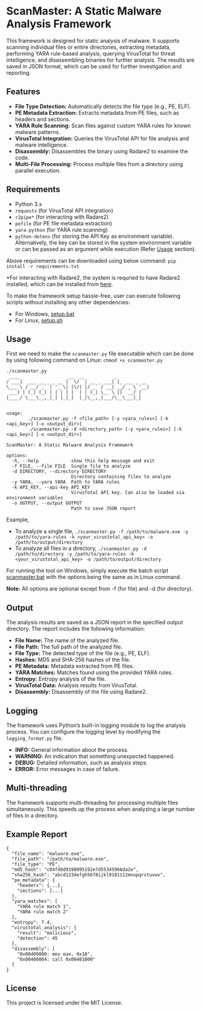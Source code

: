 # ScanMaster: A Static Malware Analysis Framework

This framework is designed for static analysis of malware. It supports scanning individual files or entire directories, extracting metadata, performing YARA rule-based analysis, querying VirusTotal for threat intelligence, and disassembling binaries for further analysis. The results are saved in JSON format, which can be used for further investigation and reporting.

## Features

- **File Type Detection:** Automatically detects the file type (e.g., PE, ELF).
- **PE Metadata Extraction:** Extracts metadata from PE files, such as headers and sections.
- **YARA Rule Scanning:** Scan files against custom YARA rules for known malware patterns.
- **VirusTotal Integration:** Queries the VirusTotal API for file analysis and malware intelligence.
- **Disassembly:** Disassembles the binary using Radare2 to examine the code.
- **Multi-File Processing:** Process multiple files from a directory using parallel execution.

## Requirements

- Python 3.x
- `requests` (for VirusTotal API integration)
- `r2pipe*` (for interacting with Radare2)
- `pefile` (for PE file metadata extraction)
- `yara-python` (for YARA rule scanning)
- `python-dotenv` (for storing the API Key as environment variable). Alternatively, the key can be stored in the system environment variable or can be passed as an argument while execution (Refer [Usage](#Usage) section).

Above requirements can be downloaded using below command:
`pip install -r requirements.txt`

*For interacting with Radare2, the system is requried to have Radare2 installed, which can be installed from [here](https://github.com/radareorg/radare2).

To make the framework setup hassle-free, user can execute following scripts without installing any other dependencies:
- For Windows, [setup.bat](setup.bat)
- For Linux, [setup.sh](setup.sh)

## Usage

First we need to make the `scanmaster.py` file executable which can be done by using following command on Linux:
`chmod +x scanmaster.py`

```
./scanmaster.py
 ____                  __  __           _            
/ ___|  ___ __ _ _ __ |  \/  | __ _ ___| |_ ___ _ __ 
\___ \ / __/ _` | '_ \| |\/| |/ _` / __| __/ _ \ '__|
 ___) | (_| (_| | | | | |  | | (_| \__ \ ||  __/ |   
|____/ \___\__,_|_| |_|_|  |_|\__,_|___/\__\___|_|   
                                                     

usage: 
        ./scanmaster.py -f <file_path> [-y <yara_rules>] [-k <api_key>] [-o <output_dir>]
        ./scanmaster.py -d <directory_path> [-y <yara_rules>] [-k <api_key>] [-o <output_dir>]

ScanMaster: A Static Malware Analysis Framework

options:
  -h, --help            show this help message and exit
  -f FILE, --file FILE  Single file to analyze
  -d DIRECTORY, --directory DIRECTORY
                        Directory containing files to analyze
  -y YARA, --yara YARA  Path to YARA rules
  -k API_KEY, --api-key API_KEY
                        VirusTotal API key. Can also be loaded via environment variables
  -o OUTPUT, --output OUTPUT
                        Path to save JSON report
```

Example,
- To analyze a single file,
`./scanmaster.py -f /path/to/malware.exe -y /path/to/yara-rules -k <your_virustotal_api_key> -o /path/to/output/directory`
- To analyze all files in a directory,
`./scanmaster.py -d /path/to/directory -y /path/to/yara-rules -k <your_virustotal_api_key> -o /path/to/output/directory`

For running the tool on Windows, simply execute the batch script [scanmaster.bat](scanmaster.bat) with the options being the same as in Linux command.

**Note:** All options are optional except from -f (for file) and -d (for directory).

## Output

The analysis results are saved as a JSON report in the specified output directory. The report includes the following information:

- **File Name:** The name of the analyzed file.
- **File Path:** The full path of the analyzed file.
- **File Type:** The detected type of the file (e.g., PE, ELF).
- **Hashes:** MD5 and SHA-256 hashes of the file.
- **PE Metadata:** Metadata extracted from PE files.
- **YARA Matches:** Matches found using the provided YARA rules.
- **Entropy:** Entropy analysis of the file.
- **VirusTotal Data:** Analysis results from VirusTotal.
- **Disassembly:** Disassembly of the file using Radare2.

## Logging

The framework uses Python’s built-in logging module to log the analysis process. You can configure the logging level by modifying the ```logging_format.py``` file.

- **INFO:** General information about the process.
- **WARNING:** An indication that something unexpected happened.
- **DEBUG:** Detailed information, such as analysis steps.
- **ERROR:** Error messages in case of failure.

## Multi-threading

The framework supports multi-threading for processing multiple files simultaneously. This speeds up the process when analyzing a large number of files in a directory.

## Example Report

```
{
  "file_name": "malware.exe",
  "file_path": "/path/to/malware.exe",
  "file_type": "PE",
  "md5_hash": "c04fd8d9198095192e7d55345966da2e",
  "sha256_hash": "abcd1234efgh5678ijkl9101112mnopqrstuvwx",
  "pe_metadata": {
    "headers": {...},
    "sections": [...]
  },
  "yara_matches": [
    "YARA rule match 1",
    "YARA rule match 2"
  ],
  "entropy": 7.4,
  "virustotal_analysis": {
    "result": "malicious",
    "detection": 45
  },
  "disassembly": [
    "0x00400000: mov eax, 0x10",
    "0x00400004: call 0x00401000"
  ]
}
```

## License

This project is licensed under the MIT License.
